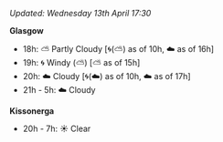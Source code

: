 *Updated: Wednesday 13th April 17:30*

**Glasgow**

* 18h: :partly_sunny: Partly Cloudy [:cyclone:(:partly_sunny:) as of 10h, :cloud: as of 16h]
* 19h: :cyclone: Windy (:partly_sunny:) [:partly_sunny: as of 15h]
* 20h: :cloud: Cloudy [:cyclone:(:cloud:) as of 10h, :cloud: as of 17h]
* 21h - 5h: :cloud: Cloudy

**Kissonerga**

* 20h - 7h: :sunny: Clear
